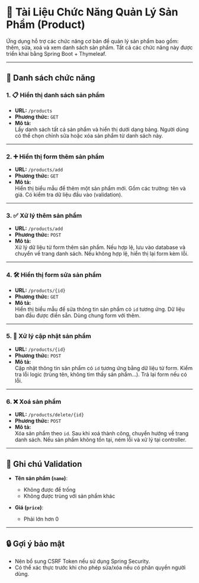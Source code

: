 
# 📘 Tài Liệu Chức Năng Quản Lý Sản Phẩm (Product)

Ứng dụng hỗ trợ các chức năng cơ bản để quản lý sản phẩm bao gồm: thêm, sửa, xoá và xem danh sách sản phẩm. Tất cả các chức năng này được triển khai bằng Spring Boot + Thymeleaf.

---

## 🔄 Danh sách chức năng

### 1. 📋 Hiển thị danh sách sản phẩm
- **URL:** `/products`
- **Phương thức:** `GET`
- **Mô tả:**  
  Lấy danh sách tất cả sản phẩm và hiển thị dưới dạng bảng. Người dùng có thể chọn chỉnh sửa hoặc xóa sản phẩm từ danh sách này.

---

### 2. ➕ Hiển thị form thêm sản phẩm
- **URL:** `/products/add`
- **Phương thức:** `GET`
- **Mô tả:**  
  Hiển thị biểu mẫu để thêm một sản phẩm mới. Gồm các trường: tên và giá. Có kiểm tra dữ liệu đầu vào (validation).

---

### 3. ✅ Xử lý thêm sản phẩm
- **URL:** `/products/add`
- **Phương thức:** `POST`
- **Mô tả:**  
  Xử lý dữ liệu từ form thêm sản phẩm. Nếu hợp lệ, lưu vào database và chuyển về trang danh sách. Nếu không hợp lệ, hiển thị lại form kèm lỗi.

---

### 4. 🛠 Hiển thị form sửa sản phẩm
- **URL:** `/products/{id}`
- **Phương thức:** `GET`
- **Mô tả:**  
  Hiển thị biểu mẫu để sửa thông tin sản phẩm có `id` tương ứng. Dữ liệu ban đầu được điền sẵn. Dùng chung form với thêm.

---

### 5. 📝 Xử lý cập nhật sản phẩm
- **URL:** `/products/{id}`
- **Phương thức:** `POST`
- **Mô tả:**  
  Cập nhật thông tin sản phẩm có `id` tương ứng bằng dữ liệu từ form. Kiểm tra lỗi logic (trùng tên, không tìm thấy sản phẩm...). Trả lại form nếu có lỗi.

---

### 6. ❌ Xoá sản phẩm
- **URL:** `/products/delete/{id}`
- **Phương thức:** `POST`
- **Mô tả:**  
  Xóa sản phẩm theo `id`. Sau khi xoá thành công, chuyển hướng về trang danh sách. Nếu sản phẩm không tồn tại, ném lỗi và xử lý tại controller.

---

## 🧪 Ghi chú Validation
- **Tên sản phẩm (`name`)**:
  - Không được để trống
  - Không được trùng với sản phẩm khác

- **Giá (`price`)**:
  - Phải lớn hơn 0

---

## 🔒 Gợi ý bảo mật
- Nên bổ sung CSRF Token nếu sử dụng Spring Security.
- Có thể xác thực trước khi cho phép sửa/xóa nếu có phân quyền người dùng.
